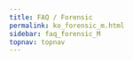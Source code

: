```yaml
---
title: FAQ / Forensic
permalink: ko_forensic_m.html
sidebar: faq_forensic_M
topnav: topnav
---
```


